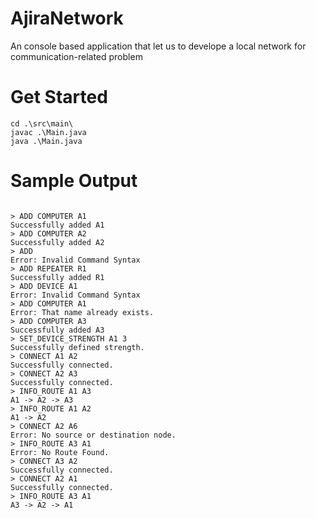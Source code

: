 # AjiraNetwork
An console based application that let us to develope a local network for communication-related problem

# Get Started

 ``` 
 cd .\src\main\
 javac .\Main.java
 java .\Main.java 
 ```
 
 # Sample Output
 
 ```
 
 > ADD COMPUTER A1
Successfully added A1
> ADD COMPUTER A2
Successfully added A2
> ADD 
Error: Invalid Command Syntax
> ADD REPEATER R1
Successfully added R1
> ADD DEVICE A1
Error: Invalid Command Syntax
> ADD COMPUTER A1
Error: That name already exists.
> ADD COMPUTER A3
Successfully added A3
> SET_DEVICE_STRENGTH A1 3
Successfully defined strength.
> CONNECT A1 A2
Successfully connected.
> CONNECT A2 A3
Successfully connected.
> INFO_ROUTE A1 A3
A1 -> A2 -> A3
> INFO_ROUTE A1 A2
A1 -> A2
> CONNECT A2 A6
Error: No source or destination node.
> INFO_ROUTE A3 A1
Error: No Route Found.
> CONNECT A3 A2
Successfully connected.
> CONNECT A2 A1
Successfully connected.
> INFO_ROUTE A3 A1
A3 -> A2 -> A1
 
 ```
